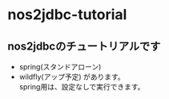 # nos2jdbc-tutorial
## nos2jdbcのチュートリアルです
* spring(スタンドアローン)
* wildfly(アップ予定)
があります。   
spring用は、設定なしで実行できます。
